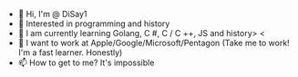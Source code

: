 - 👋 Hi, I'm @ DiSay1
- 👀 Interested in programming and history
- 🌱 I am currently learning Golang, C #, C / C ++, JS and history> <
- 💞️ I want to work at Apple/Google/Microsoft/Pentagon (Take me to work! I'm a fast learner. Honestly)
- 📫 How to get to me? It's impossible

<!---
DiSay1/DiSay1 is a ✨ special ✨ repository because its `README.md` (this file) appears on your GitHub profile.
You can click the Preview link to take a look at your changes.
--->
